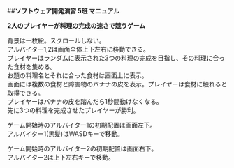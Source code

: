 ##**ソフトウェア開発演習 5班 マニュアル**

**2人のプレイヤーが料理の完成の速さで競うゲーム**

背景は一枚絵。スクロールしない。\
アルバイター1,2は画面全体上下左右に移動できる。\
プレイヤーはランダムに表示された3つの料理の完成を目指し、その料理に合った食材を集める。\
お題の料理名とそれに合った食材は画面上に表示。\
画面には複数の食材と障害物のバナナの皮を表示。プレイヤーは食材に触れると取得できる。\
プレイヤーはバナナの皮を踏んだら1秒間動けなくなる。\
先に3つの料理を完成させたプレイヤーが勝利。

ゲーム開始時のアルバイター1の初期配置は画面左下。\
アルバイター1(黒髪)はWASDキーで移動。

ゲーム開始時のアルバイター2の初期配置は画面右下。\
アルバイター2は上下左右キーで移動。


